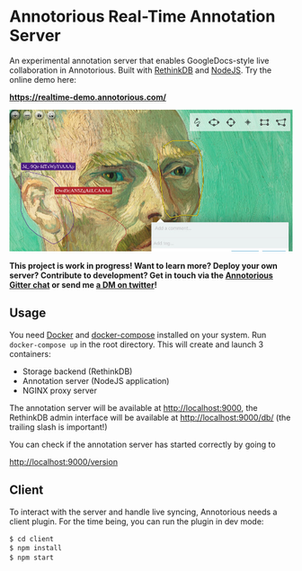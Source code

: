 # Annotorious Real-Time Annotation Server

An experimental annotation server that enables GoogleDocs-style live 
collaboration in Annotorious. Built with [RethinkDB](https://rethinkdb.com/) and 
[NodeJS](https://nodejs.org/). Try the online demo here:

__<https://realtime-demo.annotorious.com/>__

![Social preview image](social.jpg)

__This project is work in progress! Want to learn more? Deploy your own server? 
Contribute to development? Get in touch via the 
[Annotorious Gitter chat](https://gitter.im/recogito/annotorious) or send me
[a DM on twitter](https://twitter.com/aboutgeo)!__

## Usage

You need [Docker](https://www.docker.com/) and [docker-compose](https://docs.docker.com/compose/) installed on your system. 
Run `docker-compose up` in the root directory. This will create and launch 3 containers:

- Storage backend (RethinkDB)
- Annotation server (NodeJS application)
- NGINX proxy server

The annotation server will be available at <http://localhost:9000>, the RethinkDB admin interface will be available
at <http://localhost:9000/db/> (the trailing slash is important!)

You can check if the annotation server has started correctly by going to 

<http://localhost:9000/version>

## Client

To interact with the server and handle live syncing, Annotorious needs a client plugin. For the time being, you can run the plugin in dev mode:

```sh
$ cd client
$ npm install
$ npm start
```
